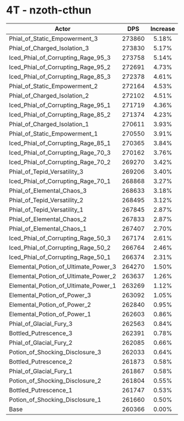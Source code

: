 # 4T - nzoth-cthun
| Actor | DPS | Increase |
|---|:---:|:---:|
|Phial_of_Static_Empowerment_3|273860|5.18%|
|Phial_of_Charged_Isolation_3|273830|5.17%|
|Iced_Phial_of_Corrupting_Rage_95_3|273758|5.14%|
|Iced_Phial_of_Corrupting_Rage_95_2|272691|4.73%|
|Iced_Phial_of_Corrupting_Rage_85_3|272378|4.61%|
|Phial_of_Static_Empowerment_2|272164|4.53%|
|Phial_of_Charged_Isolation_2|272102|4.51%|
|Iced_Phial_of_Corrupting_Rage_95_1|271719|4.36%|
|Iced_Phial_of_Corrupting_Rage_85_2|271374|4.23%|
|Phial_of_Charged_Isolation_1|270611|3.93%|
|Phial_of_Static_Empowerment_1|270550|3.91%|
|Iced_Phial_of_Corrupting_Rage_85_1|270365|3.84%|
|Iced_Phial_of_Corrupting_Rage_70_3|270162|3.76%|
|Iced_Phial_of_Corrupting_Rage_70_2|269270|3.42%|
|Phial_of_Tepid_Versatility_3|269206|3.40%|
|Iced_Phial_of_Corrupting_Rage_70_1|268868|3.27%|
|Phial_of_Elemental_Chaos_3|268633|3.18%|
|Phial_of_Tepid_Versatility_2|268495|3.12%|
|Phial_of_Tepid_Versatility_1|267845|2.87%|
|Phial_of_Elemental_Chaos_2|267833|2.87%|
|Phial_of_Elemental_Chaos_1|267407|2.70%|
|Iced_Phial_of_Corrupting_Rage_50_3|267174|2.61%|
|Iced_Phial_of_Corrupting_Rage_50_2|266764|2.46%|
|Iced_Phial_of_Corrupting_Rage_50_1|266374|2.31%|
|Elemental_Potion_of_Ultimate_Power_3|264270|1.50%|
|Elemental_Potion_of_Ultimate_Power_2|263637|1.26%|
|Elemental_Potion_of_Ultimate_Power_1|263269|1.12%|
|Elemental_Potion_of_Power_3|263092|1.05%|
|Elemental_Potion_of_Power_2|262840|0.95%|
|Elemental_Potion_of_Power_1|262603|0.86%|
|Phial_of_Glacial_Fury_3|262563|0.84%|
|Bottled_Putrescence_3|262391|0.78%|
|Phial_of_Glacial_Fury_2|262085|0.66%|
|Potion_of_Shocking_Disclosure_3|262033|0.64%|
|Bottled_Putrescence_2|261873|0.58%|
|Phial_of_Glacial_Fury_1|261867|0.58%|
|Potion_of_Shocking_Disclosure_2|261804|0.55%|
|Bottled_Putrescence_1|261747|0.53%|
|Potion_of_Shocking_Disclosure_1|261660|0.50%|
|Base|260366|0.00%|
